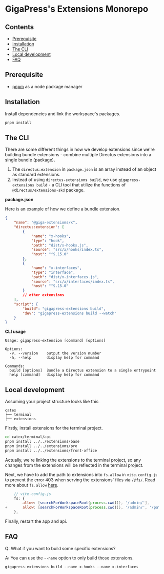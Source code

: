 # GigaPress's Extensions Monorepo

## Contents

- [Prerequisite](#prerequisite)
- [Installation](#installation)
- [The CLI](#the-cli)
- [Local development](#local-development)
- [FAQ](#faq)

## Prerequisite

- [pnpm](https://pnpm.io/) as a node package manager

## Installation

Install dependencies and link the workspace's packages.

```bash
pnpm install
```

## The CLI

There are some different things in how we develop extensions since we're building bundle extensions - combine multiple
Directus extensions into a single bundle (package).

1. The `directus:extension` in `package.json` is an array instead of an object as standard extensions.
2. Instead of using `directus-extensions build`, we use `gigapress-extensions build` - a CLI tool that utilize the
   functions of `@directus/extensions-skd` package.

**package.json**

Here is an example of how we define a bundle extension.

```json
{
	"name": "@giga-extensions/x",
	"directus:extension": [
		{
			"name": "x-hooks",
			"type": "hook",
			"path": "dist/x-hooks.js",
			"source": "src/x/hooks/index.ts",
			"host": "^9.15.0"
		},
		{
			"name": "x-interfaces",
			"type": "interface",
			"path": "dist/x-interfaces.js",
			"source": "src/x/interfaces/index.ts",
			"host": "^9.15.0"
		}
		// other extensions
	],
	"script": {
		"build": "gigapress-extensions build",
		"dev": "gigapress-extensions build --watch"
	}
}
```

**CLI usage**

```
Usage: gigapress-extension [command] [options]

Options:
  -v, --version    output the version number
  -h, --help       display help for command

Commands:
  build [options]  Bundle a Directus extension to a single entrypoint
  help [command]   display help for command
```

## Local development

Assuming your project structure looks like this:

```
catex
├── terminal
├── extensions
```

Firstly, install extensions for the terminal project.

```bash
cd catex/terminal/api
pnpm install ../../extensions/base
pnpm install ../../extensions/pro
pnpm install ../../extensions/front-office
```

Actually, we're linking the extensions to the terminal project, so any changes from the extensions will be reflected in
the terminal project.

Next, we have to add the path to extensions into `fs.allow` in `vite.config.js` to prevent the error 403 when serving
the extensions' files via `/@fs/`. Read more about `fs.allow`
[here](https://vitejs.dev/config/server-options.html#server-fs-allow).

```js
	// vite.config.js
	fs: {
-		allow: [searchForWorkspaceRoot(process.cwd()), '/admin/'],
+		allow: [searchForWorkspaceRoot(process.cwd()), '/admin/', '/path/to/catex/extensions/'],
	},
```

Finally, restart the app and api.

## FAQ

Q: What if you want to build some specific extensions?

A: You can use the `--name` option to only build those extensions.

```
gigapress-extensions build --name x-hooks --name x-interfaces
```
